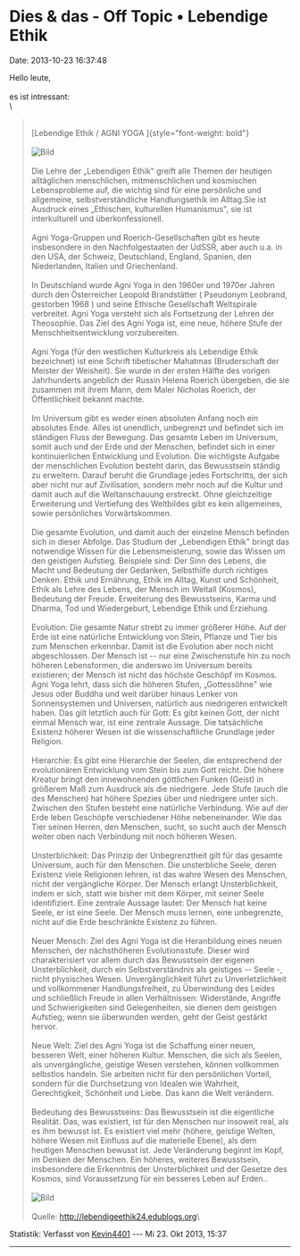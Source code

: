 Dies & das - Off Topic • Lebendige Ethik
========================================

Date: 2013-10-23 16:37:48

Hello leute,\
\
es ist intressant:\
\

> <div>
>
> \
> [Lebendige Ethik / AGNI YOGA ]{style="font-weight: bold"}\
> \
> ![Bild](http://www.agni-yoga.com/images/paix.jpg)\
> \
> Die Lehre der „Lebendigen Ethik" greift alle Themen der heutigen
> alltäglichen menschlichen, mitmenschlichen und kosmischen
> Lebensprobleme auf, die wichtig sind für eine persönliche und
> allgemeine, selbstverständliche Handlungsethik im Alltag.Sie ist
> Ausdruck eines „Ethischen, kulturellen Humanismus", sie ist
> interkulturell und überkonfessionell.\
> \
> Agni Yoga-Gruppen und Roerich-Gesellschaften gibt es heute
> insbesondere in den Nachfolgestaaten der UdSSR, aber auch u.a. in den
> USA, der Schweiz, Deutschland, England, Spanien, den Niederlanden,
> Italien und Griechenland.\
> \
> In Deutschland wurde Agni Yoga in den 1960er und 1970er Jahren durch
> den Österreicher Leopold Brandstätter ( Pseudonym Leobrand, gestorben
> 1968 ) und seine Ethische Gesellschaft Weltspirale verbreitet. Agni
> Yoga versteht sich als Fortsetzung der Lehren der Theosophie. Das Ziel
> des Agni Yoga ist, eine neue, höhere Stufe der Menschheitsentwicklung
> vorzubereiten.\
> \
> Agni Yoga (für den westlichen Kulturkreis als Lebendige Ethik
> bezeichnet) ist eine Schrift tibetischer Mahatmas (Bruderschaft der
> Meister der Weisheit). Sie wurde in der ersten Hälfte des vorigen
> Jahrhunderts angeblich der Russin Helena Roerich übergeben, die sie
> zusammen mit ihrem Mann, dem Maler Nicholas Roerich, der
> Öffentlichkeit bekannt machte.\
> \
> Im Universum gibt es weder einen absoluten Anfang noch ein absolutes
> Ende. Alles ist unendlich, unbegrenzt und befindet sich im ständigen
> Fluss der Bewegung. Das gesamte Leben im Universum, somit auch und der
> Erde und der Menschen, befindet sich in einer kontinuierlichen
> Entwicklung und Evolution. Die wichtigste Aufgabe der menschlichen
> Evolution besteht darin, das Bewusstsein ständig zu erweitern. Darauf
> beruht die Grundlage jedes Fortschritts, der sich aber nicht nur auf
> Zivilisation, sondern mehr noch auf die Kultur und damit auch auf die
> Weltanschauung erstreckt. Ohne gleichzeitige Erweiterung und
> Vertiefung des Weltbildes gibt es kein allgemeines, sowie persönliches
> Vorwärtskommen.\
> \
> Die gesamte Evolution, und damit auch der einzelne Mensch befinden
> sich in dieser Abfolge. Das Studium der „Lebendigen Ethik" bringt das
> notwendige Wissen für die Lebensmeisterung, sowie das Wissen um den
> geistigen Aufstieg. Beispiele sind: Der Sinn des Lebens, die Macht und
> Bedeutung der Gedanken, Selbsthilfe durch richtiges Denken. Ethik und
> Ernährung, Ethik im Alltag, Kunst und Schönheit, Ethik als Lehre des
> Lebens, der Mensch im Weltall (Kosmos), Bedeutung der Freude.
> Erweiterung des Bewusstseins, Karma und Dharma, Tod und Wiedergeburt,
> Lebendige Ethik und Erziehung.\
> \
> Evolution: Die gesamte Natur strebt zu immer größerer Höhe. Auf der
> Erde ist eine natürliche Entwicklung von Stein, Pflanze und Tier bis
> zum Menschen erkennbar. Damit ist die Evolution aber noch nicht
> abgeschlossen. Der Mensch ist -- nur eine Zwischenstufe hin zu noch
> höheren Lebensformen, die anderswo im Universum bereits existieren;
> der Mensch ist nicht das höchste Geschöpf im Kosmos. Agni Yoga lehrt,
> dass sich die höheren Stufen, „Gottessöhne" wie Jesus oder Buddha und
> weit darüber hinaus Lenker von Sonnensystemen und Universen, natürlich
> aus niedrigeren entwickelt haben. Das gilt letztlich auch für Gott: Es
> gibt keinen Gott, der nicht einmal Mensch war, ist eine zentrale
> Aussage. Die tatsächliche Existenz höherer Wesen ist die
> wissenschaftliche Grundlage jeder Religion.\
> \
> Hierarchie: Es gibt eine Hierarchie der Seelen, die entsprechend der
> evolutionären Entwicklung vom Stein bis zum Gott reicht. Die höhere
> Kreatur bringt den innewohnenden göttlichen Funken (Geist) in größerem
> Maß zum Ausdruck als die niedrigere. Jede Stufe (auch die des
> Menschen) hat höhere Spezies über und niedrigere unter sich. Zwischen
> den Stufen besteht eine natürliche Verbindung. Wie auf der Erde leben
> Geschöpfe verschiedener Höhe nebeneinander. Wie das Tier seinen
> Herren, den Menschen, sucht, so sucht auch der Mensch weiter oben nach
> Verbindung mit noch höheren Wesen.\
> \
> Unsterblichkeit: Das Prinzip der Unbegrenztheit gilt für das gesamte
> Universum, auch für den Menschen. Die unsterbliche Seele, deren
> Existenz viele Religionen lehren, ist das wahre Wesen des Menschen,
> nicht der vergängliche Körper. Der Mensch erlangt Unsterblichkeit,
> indem er sich, statt wie bisher mit dem Körper, mit seiner Seele
> identifiziert. Eine zentrale Aussage lautet: Der Mensch hat keine
> Seele, er ist eine Seele. Der Mensch muss lernen, eine unbegrenzte,
> nicht auf die Erde beschränkte Existenz zu führen.\
> \
> Neuer Mensch: Ziel des Agni Yoga ist die Heranbildung eines neuen
> Menschen, der nächsthöheren Evolutionsstufe. Dieser wird
> charakterisiert vor allem durch das Bewusstsein der eigenen
> Unsterblichkeit, durch ein Selbstverständnis als geistiges -- Seele -,
> nicht physisches Wesen. Unvergänglichkeit führt zu Unverletzlichkeit
> und vollkommener Handlungsfreiheit, zu Überwindung des Leides und
> schließlich Freude in allen Verhältnissen: Widerstände, Angriffe und
> Schwierigkeiten sind Gelegenheiten, sie dienen dem geistigen Aufstieg;
> wenn sie überwunden werden, geht der Geist gestärkt hervor.\
> \
> Neue Welt: Ziel des Agni Yoga ist die Schaffung einer neuen, besseren
> Welt, einer höheren Kultur. Menschen, die sich als Seelen, als
> unvergängliche, geistige Wesen verstehen, können vollkommen selbstlos
> handeln. Sie arbeiten nicht für den persönlichen Vorteil, sondern für
> die Durchsetzung von Idealen wie Wahrheit, Gerechtigkeit, Schönheit
> und Liebe. Das kann die Welt verändern.\
> \
> Bedeutung des Bewusstseins: Das Bewusstsein ist die eigentliche
> Realität. Das, was existiert, ist für den Menschen nur insoweit real,
> als es ihm bewusst ist. Es existiert viel mehr (höhere, geistige
> Welten, höhere Wesen mit Einfluss auf die materielle Ebene), als dem
> heutigen Menschen bewusst ist. Jede Veränderung beginnt im Kopf, im
> Denken der Menschen. Ein höheres, weiteres Bewusstsein, insbesondere
> die Erkenntnis der Unsterblichkeit und der Gesetze des Kosmos, sind
> Voraussetzung für ein besseres Leben auf Erden..\
> \
> ![Bild](http://xa.yimg.com/kq/groups/1062052/homepage/name/homepage.jpg?type=sn)\
> \
> Quelle: <http://lebendigeethik24.edublogs.org>\
>
> </div>

Statistik: Verfasst von
[Kevin4401](http://forum.suma-ev.de/memberlist.php?mode=viewprofile&u=112)
--- Mi 23. Okt 2013, 15:37

------------------------------------------------------------------------
